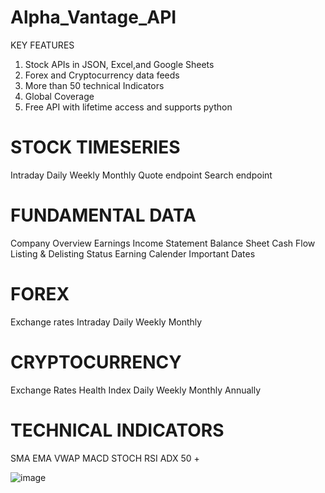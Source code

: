 # Alpha_Vantage_API
KEY FEATURES
1. Stock APIs in JSON, Excel,and Google Sheets
2. Forex and Cryptocurrency data feeds
3. More than 50 technical Indicators
4. Global Coverage
5. Free API with lifetime access and supports python

# STOCK TIMESERIES
Intraday
Daily
Weekly
Monthly
Quote endpoint
Search endpoint

# FUNDAMENTAL DATA
Company Overview
Earnings
Income Statement
Balance Sheet
Cash Flow
Listing & Delisting Status
Earning Calender
Important Dates

# FOREX
Exchange rates
Intraday
Daily
Weekly 
Monthly

# CRYPTOCURRENCY
Exchange Rates
Health Index
Daily 
Weekly 
Monthly
Annually

# TECHNICAL INDICATORS
SMA
EMA
VWAP
MACD
STOCH
RSI
ADX
50 +

![image](https://user-images.githubusercontent.com/63645579/116512072-13513b80-a8e5-11eb-99c4-05bad431ccc5.png)




